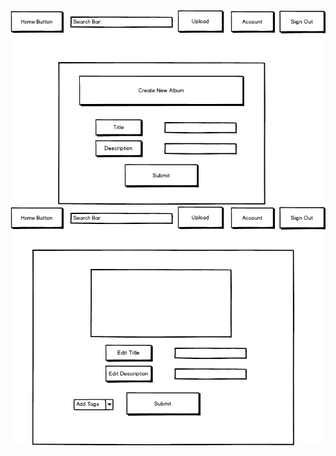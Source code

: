 <kbd>
  <img src="./wireframes/Create Album.png" />
</kbd>

<kbd>
  <img src="./wireframes/Edit Photo.png" />
</kbd>
